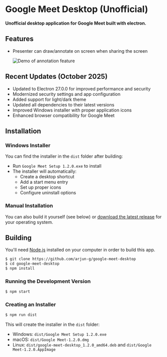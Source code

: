 # Google Meet Desktop (Unofficial)

**Unofficial desktop application for Google Meet built with electron.**

## Features

- Presenter can draw/annotate on screen when sharing the screen

  ![Demo of annotation feature](https://static.arjun-g.com/google-meet/google-meet-annotation.gif)

## Recent Updates (October 2025)

- Updated to Electron 27.0.0 for improved performance and security
- Modernized security settings and app configuration
- Added support for light/dark theme
- Updated all dependencies to their latest versions
- Improved Windows installer with proper application icons
- Enhanced browser compatibility for Google Meet

## Installation

### Windows Installer
You can find the installer in the `dist` folder after building:
- Run `Google Meet Setup 1.2.0.exe` to install
- The installer will automatically:
  - Create a desktop shortcut
  - Add a start menu entry
  - Set up proper icons
  - Configure uninstall options

### Manual Installation
You can also build it yourself (see below) or [download the latest release](https://github.com/arjun-g/google-meet-desktop/releases) for your operating system.

## Building

You'll need [Node.js](https://nodejs.org) installed on your computer in order to build this app.

```bash
$ git clone https://github.com/arjun-g/google-meet-desktop
$ cd google-meet-desktop
$ npm install
```

### Running the Development Version
```bash
$ npm start
```

### Creating an Installer
```bash
$ npm run dist
```

This will create the installer in the `dist` folder:
- Windows: `dist/Google Meet Setup 1.2.0.exe`
- macOS: `dist/Google Meet-1.2.0.dmg`
- Linux: `dist/google-meet-desktop_1.2.0_amd64.deb` and `dist/Google Meet-1.2.0.AppImage`
